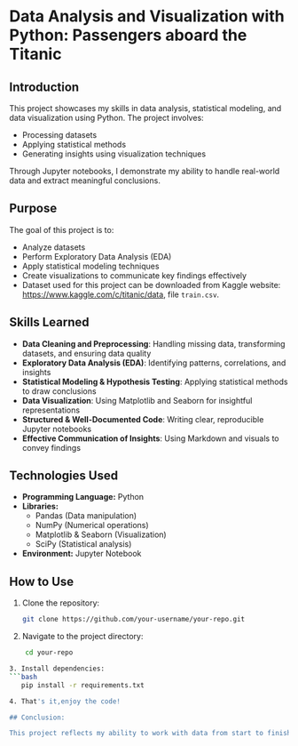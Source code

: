 
# Data Analysis and Visualization with Python: Passengers aboard the Titanic

## Introduction

This project showcases my skills in data analysis, statistical modeling, and data visualization using Python. The project involves:

- Processing datasets
- Applying statistical methods
- Generating insights using visualization techniques

Through Jupyter notebooks, I demonstrate my ability to handle real-world data and extract meaningful conclusions.

## Purpose

The goal of this project is to:

- Analyze datasets
- Perform Exploratory Data Analysis (EDA)
- Apply statistical modeling techniques
- Create visualizations to communicate key findings effectively
- Dataset used for this project can be downloaded from Kaggle website: https://www.kaggle.com/c/titanic/data, file `train.csv`. 

## Skills Learned

- **Data Cleaning and Preprocessing**: Handling missing data, transforming datasets, and ensuring data quality
- **Exploratory Data Analysis (EDA)**: Identifying patterns, correlations, and insights
- **Statistical Modeling & Hypothesis Testing**: Applying statistical methods to draw conclusions
- **Data Visualization**: Using Matplotlib and Seaborn for insightful representations
- **Structured & Well-Documented Code**: Writing clear, reproducible Jupyter notebooks
- **Effective Communication of Insights**: Using Markdown and visuals to convey findings

## Technologies Used

- **Programming Language:** Python
- **Libraries:**
  - Pandas (Data manipulation)
  - NumPy (Numerical operations)
  - Matplotlib & Seaborn (Visualization)
  - SciPy (Statistical analysis)
- **Environment:** Jupyter Notebook

## How to Use

1. Clone the repository:
   ```bash
   git clone https://github.com/your-username/your-repo.git

2. Navigate to the project directory:
 ```bash
     cd your-repo

3. Install dependencies:
 ```bash
    pip install -r requirements.txt

4. That's it,enjoy the code!

## Conclusion:

This project reflects my ability to work with data from start to finish, applying analytical techniques and visualization methods to derive actionable insights. It is a strong demonstration of my proficiency in data analysis and Python programming.